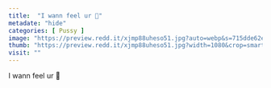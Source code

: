 ```yaml
---
title:  "I wann feel ur 👅"
metadate: "hide"
categories: [ Pussy ]
image: "https://preview.redd.it/xjmp88uheso51.jpg?auto=webp&s=715dde62e9988952cdad7b9d0b966148cd2626cb"
thumb: "https://preview.redd.it/xjmp88uheso51.jpg?width=1080&crop=smart&auto=webp&s=37fe2e12a725c2f19e28df3316edf073127124df"
visit: ""
---
```

I wann feel ur 👅
